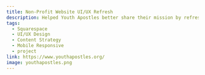 ```yaml
---
title: Non-Profit Website UI/UX Refresh
description: Helped Youth Apostles better share their mission by refreshing their website’s design, improving navigation, and reorganizing content so visitors could easily learn, connect, and support the community.
tags:
  - Squarespace
  - UI/UX Design
  - Content Strategy
  - Mobile Responsive
  - project
link: https://www.youthapostles.org/
image: youthapostles.png
---
```

